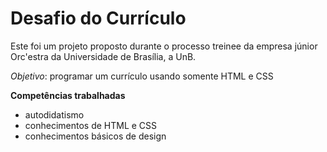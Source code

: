 # Desafio do Currículo
Este foi um projeto proposto durante o processo treinee da empresa júnior Orc'estra da Universidade de Brasília, a UnB. 

_Objetivo_: programar um currículo usando somente HTML e CSS

**Competências trabalhadas**
- autodidatismo
- conhecimentos de HTML e CSS
- conhecimentos básicos de design
